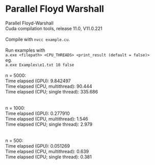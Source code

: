 # Parallel Floyd Warshall

Parallel Floyd-Warshall<br/>
Cuda compilation tools, release 11.0, V11.0.221<br/>
<br/>
Compile with `nvcc example.cu`.
<br/><br/>
Run examples with <br>
`a.exe <filepath> <CPU_THREADS> <print_result (default = false)>` <br/>
eg. <br>
`a.exe Examples\e1.txt 10 false` 
<br/><br/>
n = 5000: <br/>
Time elapsed (GPU): 9.842497 <br/>
Time elapsed (CPU, multithread): 90.444 <br/>
Time elapsed (CPU; single thread): 335.686 <br/>
<br/><br/>
n = 1000: <br/>
Time elapsed (GPU): 0.277910 <br/>
Time elapsed (CPU, multithread): 1.546 <br/>
Time elapsed (CPU; single thread): 2.979 <br/>
<br/><br/>
n = 500: <br/>
Time elapsed (GPU): 0.051269 <br/>
Time elapsed (CPU, multithread): 0.639 <br/>
Time elapsed (CPU; single thread): 0.381 <br/>
